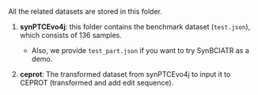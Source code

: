 All the related datasets are stored in this folder.

1. **synPTCEvo4j**: this folder contains the benchmark dataset (`test.json`), which consists of 136 samples. 
    - Also, we provide `test_part.json` if you want to try SynBCIATR as a demo.

2. **ceprot**: The transformed dataset from synPTCEvo4j to input it to CEPROT (transformed and add edit sequence).

